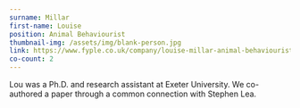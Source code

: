 ```yaml
---
surname: Millar
first-name: Louise
position: Animal Behaviourist
thumbnail-img: /assets/img/blank-person.jpg
link: https://www.fyple.co.uk/company/louise-millar-animal-behaviourist-3ed4z2b/
co-count: 2
---
```


Lou was a Ph.D. and research assistant at Exeter University. We co-authored a paper through a common connection with Stephen Lea. 



